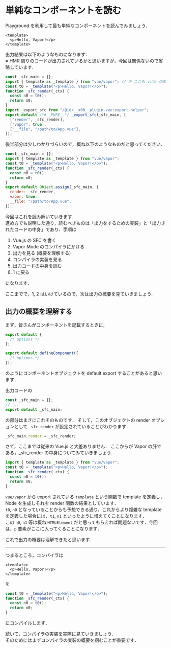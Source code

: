 # 単純なコンポーネントを読む

Playground を利用して最も単純なコンポーネントを読んでみましょう．

```vue
<template>
  <p>Hello, Vapor!</p>
</template>
```

出力結果は以下のようなものになります．\
※ HMR 周りのコードが出力されているかと思いますが，今回は関係ないので省略しています．

```js
const _sfc_main = {};
import { template as _template } from "vue/vapor"; // ※ ここも vite の都合で実際には fs へのパスになってますが，ここでは簡略化しています．
const t0 = _template("<p>Hello, Vapor!</p>");
function _sfc_render(_ctx) {
  const n0 = t0();
  return n0;
}
import _export_sfc from "/@id/__x00__plugin-vue:export-helper";
export default /*#__PURE__*/ _export_sfc(_sfc_main, [
  ["render", _sfc_render],
  ["vapor", true],
  ["__file", "/path/to/App.vue"],
]);
```

後半部分は少しわかりづらいので，概ね以下のようなものだと思ってください．

```js
const _sfc_main = {};
import { template as _template } from "vue/vapor";
const t0 = _template("<p>Hello, Vapor!</p>");
function _sfc_render(_ctx) {
  const n0 = t0();
  return n0;
}
export default Object.assign(_sfc_main, {
  render: _sfc_render,
  vapor: true,
  __file: "/path/to/App.vue",
});
```

今回はこれを読み解いていきます．\
進め方でも説明した通り，読むべきものは「出力をするための実装」と「出力されたコードの中身」であり．手順は

1. Vue.js の SFC を書く
1. Vapor Mode のコンパイラにかける
1. 出力を見る (概要を理解する)
1. コンパイラの実装を見る
1. 出力コードの中身を読む
1. 1 に戻る

になります．

ここまでで，1, 2 はいけているので，次は出力の概要を見ていきましょう.

## 出力の概要を理解する

まず，皆さんがコンポーネントを記載するときに，

```ts
export default {
  /* options */
};
```

```ts
export default defineComponent({
  /* options */
});
```

のようにコンポーネントオブジェクトを default export することがあると思います．

出力コードの

```js
const _sfc_main = {};
// ...
export default _sfc_main;
```

の部分はまさにこれそのものです．
そして，このオブジェクトの render オプションとして `_sfc_render` が設定されていることがわかります．

```js
_sfc_main.render = _sfc_render;
```

さて，ここまでは従来の Vue.js と大差ありません．
ここからが Vapor の肝である，_sfc_render の中身についてみていきましょう.

```js
import { template as _template } from "vue/vapor";
const t0 = _template("<p>Hello, Vapor!</p>");
function _sfc_render(_ctx) {
  const n0 = t0();
  return n0;
}
```

`vue/vapor` から export されている `template` という関数で template を定義し，Node を生成しそれを render 関数の結果としています．\
`t0`, `n0` となっていることからも予想できる通り，これからより複雑な template を定義した場合には，`t1`, `n1` といったように増えてくことになります．\
この `n0`, `n1` 等は概ね `HTMLElement` だと思ってもらえれば問題ないです．今回は，`p` 要素がここに入ってくることになります．

これで出力の概要は理解できたと思います．

---


つまるところ，コンパイラは

```vue
<template>
  <p>Hello, Vapor!</p>
</template>
```

を

```js
const t0 = _template("<p>Hello, Vapor!</p>");
function _sfc_render(_ctx) {
  const n0 = t0();
  return n0;
}
```

にコンパイルします．

続いて，コンパイラの実装を実際に見ていきましょう．\
そのためにはまずコンパイラの実装の概要を掴むことが重要です．